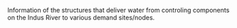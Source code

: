 Information of the structures that deliver water from controling components on the Indus River to various demand sites/nodes.

